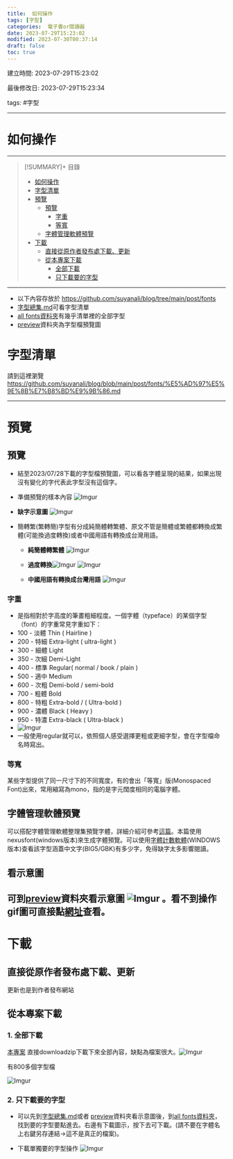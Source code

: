 ```yaml
---
title:  如何操作
tags: [字型]
categories:  電子書or閱讀器
date: 2023-07-29T15:23:02
modified: 2023-07-30T00:37:14
draft: false
toc: true
---
```


建立時間: 2023-07-29T15:23:02

最後修改日: 2023-07-29T15:23:34

tags:  #字型

---
# 如何操作

---
>[!SUMMARY]+ 目錄
>- [如何操作](如何操作.md#如何操作)
>- [字型清單](如何操作.md#字型清單)
>- [預覽](如何操作.md#預覽)
>    - [預覽](如何操作.md#預覽)
>        - [字重](如何操作.md#字重)
>        - [等寬](如何操作.md#等寬)
>    - [字體管理軟體預覽](如何操作.md#字體管理軟體預覽)
>- [下載](如何操作.md#下載)
>    - [直接從原作者發布處下載、更新](如何操作.md#直接從原作者發布處下載、更新)
>    - [從本專案下載](如何操作.md#從本專案下載)
>        - [全部下載](如何操作.md#全部下載)
>        - [只下載要的字型](如何操作.md#只下載要的字型)



---
- 以下內容存放於 https://github.com/suyanali/blog/tree/main/post/fonts
- [字型總集.md](https://github.com/suyanali/blog/blob/main/post/fonts/%E5%AD%97%E5%9E%8B%E7%B8%BD%E9%9B%86.md)可看字型清單
- [all fonts資料夾](https://github.com/suyanali/blog/tree/main/post/fonts/All%20fonts)有幾乎清單裡的全部字型
- [preview](https://github.com/suyanali/blog/tree/main/post/fonts/preview)資料夾為字型檔預覽圖
# 字型清單
請到這裡瀏覽
https://github.com/suyanali/blog/blob/main/post/fonts/%E5%AD%97%E5%9E%8B%E7%B8%BD%E9%9B%86.md

---

# 預覽

## 預覽
- 結至2023/07/28下載的字型檔預覽圖，可以看各字體呈現的結果，如果出現沒有變化的字代表此字型沒有這個字。
- 準備預覽的樣本內容
 ![Imgur](https://i.imgur.com/i07CDRw.png)

- **缺字示意圖**
 ![Imgur](https://i.imgur.com/JIBqcRJ.png)

- 簡轉繁(繁轉簡)字型有分成純簡體轉繁體、原文不管是簡體或繁體都轉換成繁體(可能換過度轉換)或者中國用語有轉換成台灣用語。
	- **純簡體轉繁體** ![Imgur](https://i.imgur.com/Gh1yneu.png)
	
	 - **過度轉換**![Imgur](https://i.imgur.com/fbFYasF.png) 	![Imgur](https://i.imgur.com/EoSmpG8.png)
	
	- **中國用語有轉換成台灣用語** 	![Imgur](https://i.imgur.com/NxLJEM1.png)

### 字重
- 是指相對於字高度的筆畫粗細程度。一個字體（typeface）的某個字型（font）的字重常見字重如下：
- 100 - 淡體 Thin ( Hairline )
- 200 - 特細 Extra-light ( ultra-light )
- 300 - 細體 Light
- 350 - 次細 Demi-Light
- 400 - 標準 Regular( normal / book / plain )
- 500 - 適中 Medium
- 600 - 次粗 Demi-bold / semi-bold
- 700 - 粗體 Bold
- 800 - 特粗 Extra-bold / ( Ultra-bold )
- 900 - 濃體 Black ( Heavy )
- 950 - 特濃 Extra-black ( Ultra-black )
- ![Imgur](https://i.imgur.com/8apyzhb.png)
- 一般使用regular就可以，依照個人感受選擇更粗或更細字型，會在字型檔命名時寫出。
### 等寬
某些字型提供了同一尺寸下的不同寬度，有的會出「等寬」版(Monospaced Font)出來，常用縮寫為mono，指的是字元闊度相同的電腦字體。

## 字體管理軟體預覽
可以搭配字體管理軟體整理集預覽字體，詳細介紹可參考[這篇](https://tw.eagle.cool/blog/post/font-management-software)。本篇使用nexusfont(windows版本)來生成字體預覽。可以使用[字體計數軟體](https://github.com/NightFurySL2001/CJK-character-count)(WINDOWS版本)查看該字型涵蓋中文字(BIG5/GBK)有多少字，免得缺字太多影響閱讀。
## 看示意圖
可到[preview](https://github.com/suyanali/blog/tree/main/post/fonts/preview)資料夾看示意圖 ![Imgur](https://imgur.com/rvOSRNk.gif) 。看不到操作gif圖可直接點[網址](https://imgur.com/rvOSRNk)查看。
---



# 下載

## 直接從原作者發布處下載、更新
更新也是到作者發布網站



## 從本專案下載

### 1. 全部下載
[本專案](https://github.com/suyanali/blog/tree/main) 直接downloadzip下載下來全部內容，缺點為檔案很大。![Imgur](https://i.imgur.com/lP8lRH4.png)

有800多個字型檔

![Imgur](https://i.imgur.com/ZU2eZhM.png)


### 2. 只下載要的字型
- 可以先到[字型總集.md](https://github.com/suyanali/blog/blob/main/post/fonts/%E5%AD%97%E5%9E%8B%E7%B8%BD%E9%9B%86.md)或者 [preview](https://github.com/suyanali/blog/tree/main/post/fonts/preview)資料夾看示意圖後，到[all fonts資料夾](https://github.com/suyanali/blog/tree/main/post/fonts/All%20fonts)，找到要的字型要點進去。右邊有下載圖示，按下去可下載。(請不要在字體名上右鍵另存連結→這不是真正的檔案)。

- 下載單獨要的字型操作
![Imgur](https://imgur.com/xbxXtyK.gif)

